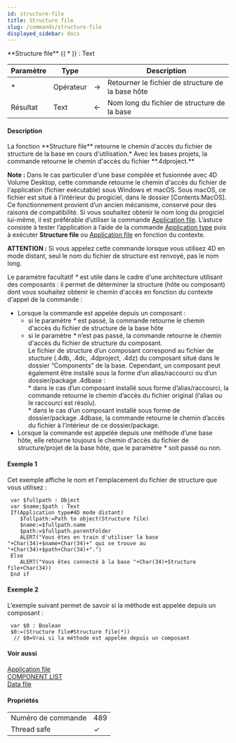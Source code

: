 ```yaml
---
id: structure-file
title: Structure file
slug: /commands/structure-file
displayed_sidebar: docs
---
```


<!--REF #_command_.Structure file.Syntax-->**Structure file** {( * )} : Text<!-- END REF-->
<!--REF #_command_.Structure file.Params-->
| Paramètre | Type |  | Description |
| --- | --- | --- | --- |
| * | Opérateur | &#8594;  | Retourner le fichier de structure de la base hôte |
| Résultat | Text | &#8592; | Nom long du fichier de structure de la base |

<!-- END REF-->

#### Description 

<!--REF #_command_.Structure file.Summary-->La fonction **Structure file** retourne le chemin d'accès du fichier de structure de la base en cours d'utilisation.<!-- END REF-->* Avec les bases projets, la commande retourne le chemin d'accès du fichier **.4dproject.**

**Note :** Dans le cas particulier d'une base compilée et fusionnée avec 4D Volume Desktop, cette commande retourne le chemin d'accès du fichier de l'application (fichier exécutable) sous Windows et macOS. Sous macOS, ce fichier est situé à l’intérieur du progiciel, dans le dossier \[Contents:MacOS\]. Ce fonctionnement provient d’un ancien mécanisme, conservé pour des raisons de compatibilité. Si vous souhaitez obtenir le nom long du progiciel lui-même, il est préférable d’utiliser la commande [Application file](application-file.md). L’astuce consiste à tester l’application à l’aide de la commande [Application type](application-type.md) puis à exécuter **Structure file** ou [Application file](application-file.md) en fonction du contexte.

**ATTENTION :** Si vous appelez cette commande lorsque vous utilisez 4D en mode distant, seul le nom du fichier de structure est renvoyé, pas le nom long.

Le paramètre facultatif *\** est utile dans le cadre d'une architecture utilisant des composants : il permet de déterminer la structure (hôte ou composant) dont vous souhaitez obtenir le chemin d'accès en fonction du contexte d'appel de la commande :

* Lorsque la commande est appelée depuis un composant :  
   * si le paramètre *\** est passé, la commande retourne le chemin d'accès du fichier de structure de la base hôte  
   * si le paramètre *\** n’est pas passé, la commande retourne le chemin d'accès du fichier de structure du composant.  
   Le fichier de structure d’un composant correspond au fichier de stucture (.4db, .4dc, .4dproject, .4dz) du composant situé dans le dossier “Components” de la base. Cependant, un composant peut également être installé sous la forme d’un alias/raccourci ou d’un dossier/package .4dbase :  
         * dans le cas d’un composant installé sous forme d’alias/raccourci, la commande retourne le chemin d’accès du fichier original (l’alias ou le raccourci est résolu).  
         * dans le cas d’un composant installé sous forme de dossier/package .4dbase, la commande retourne le chemin d’accès du fichier à l’intérieur de ce dossier/package.
* Lorsque la commande est appelée depuis une méthode d’une base hôte, elle retourne toujours le chemin d'accès du fichier de structure/projet de la base hôte, que le paramètre *\** soit passé ou non.

#### Exemple 1 

Cet exemple affiche le nom et l'emplacement du fichier de structure que vous utilisez :

```4d
 var $fullpath : Object
 var $name;$path : Text
 If(Application type#4D mode distant)
    $fullpath:=Path to object(Structure file)
    $name:=$fullpath.name
    $path:=$fullpath.parentFolder
    ALERT("Vous êtes en train d'utiliser la base "+Char(34)+$name+Char(34)+" qui se trouve au "+Char(34)+$path+Char(34)+".")
 Else
    ALERT("Vous êtes connecté à la base "+Char(34)+Structure file+Char(34))
 End if
```

#### Exemple 2 

L’exemple suivant permet de savoir si la méthode est appelée depuis un composant :

```4d
 var $0 : Boolean
 $0:=(Structure file#Structure file(*))
  // $0=Vrai si la méthode est appelée depuis un composant
```

#### Voir aussi 

[Application file](application-file.md)  
[COMPONENT LIST](component-list.md)  
[Data file](data-file.md)  

#### Propriétés

|  |  |
| --- | --- |
| Numéro de commande | 489 |
| Thread safe | &check; |



